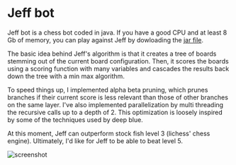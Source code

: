 # Jeff bot

Jeff bot is a chess bot coded in java. If you have a good CPU and at least 8 Gb of memory, you can play against Jeff by dowloading the [jar file](https://github.com/BorysSerbyn/Jeff-bot/tree/master/out/artifacts/chess_jar).

The basic idea behind Jeff's algorithm is that it creates a tree of boards stemming out of the current board configuration. Then, it scores the boards using a scoring function with many variables and cascades the results back down the tree with a min max algorithm. 

To speed things up, I implemented alpha beta pruning, which prunes branches if their current score is less relevant than those of other branches on the same layer. I've also implemented parallelization by multi threading the recursive calls up to a depth of 2. This optimization is loosely inspired by some of the techniques used by deep blue.

At this moment, Jeff can outperform stock fish level 3 (lichess' chess engine). Ultimately, I'd like for Jeff to be able to beat level 5.

![screenshot](https://i.imgur.com/MEmtkXk.jpg)
